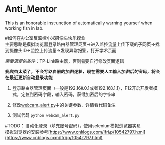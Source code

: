 # Anti_Mentor
This is an honorable instrunction of automatically warning yourself when working fish in lab.

#如何在办公室反监控小米摄像头快乐摸鱼  
主要思路是模拟浏览器登录路由器管理网页→进入监控流量上传下载的子网页→找到摄像头ID→监控上传流量→发现异常报警，打开学术页面

*需要满足的条件*：TP-Link路由器，否则需要自行修改页面逻辑

**我爬虫太菜了，不会写路由器的加密逻辑，现在需要人工输入加密后的密码，将会在最近更新自动登录功能**

1. 登录路由器管理页面（一般是192.168.0.1或者192.168.1.1），F12开启开发者模式，定位到密码字段，输入密码，获得加密后的字符串

2. 修改[webcam_alert.py](webcam_alert.py)中的关键参数，详情看代码备注

3. 测试代码 `python webcam_alert.py`

#TODO： 
自动化登录（填充账号密码），使用selenium模拟浏览器实现  
模拟浏览器的安装参考[https://www.cnblogs.com/lfri/p/10542797.html](https://www.cnblogs.com/lfri/p/10542797.html)
